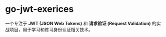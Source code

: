 # go-jwt-exerices
一个专注于 **JWT (JSON Web Tokens)** 和 **请求验证 (Request Validation)** 的实战项目，用于学习和练习身份认证相关技术。
